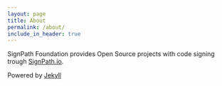 ```yaml
---
layout: page
title: About
permalink: /about/
include_in_header: true
---
```


SignPath Foundation provides Open Source projects with code signing trough [SignPath.io](https://signpath.io/).

Powered by [Jekyll](https://github.com/jekyll)

